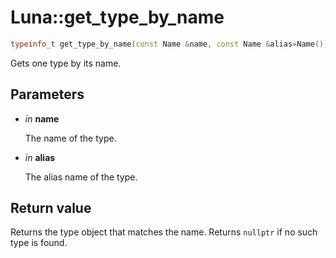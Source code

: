 # Luna::get_type_by_name

```c++
typeinfo_t get_type_by_name(const Name &name, const Name &alias=Name())
```

Gets one type by its name. 



## Parameters
* *in* **name**

    The name of the type. 

* *in* **alias**

    The alias name of the type. 

## Return value
Returns the type object that matches the name. Returns `nullptr` if no such type is found. 

